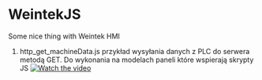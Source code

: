 # WeintekJS
Some nice thing with Weintek HMI



1. http_get_machineData.js  przykład wysyłania danych z PLC do serwera metodą GET. Do wykonania na modelach paneli które wspierają skrypty JS
   [![Watch the video](https://raw.githubusercontent.com/dturczynski/WeintekJS/blob/main/http_get_machineData.jpg)](https://raw.githubusercontent.com/dturczynski/WeintekJS/blob/main/http_get_machineData.mp4)
